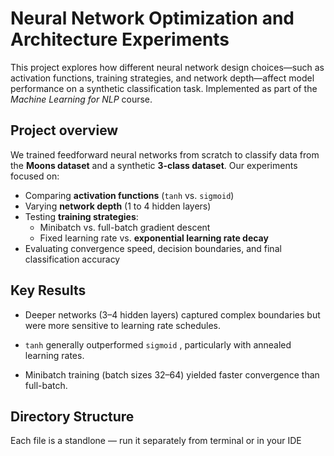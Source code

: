 # Neural Network Optimization and Architecture Experiments

This project explores how different neural network design choices—such as activation functions, training strategies, and network depth—affect model performance on a synthetic classification task. Implemented as part of the *Machine Learning for NLP* course.

## Project overview

We trained feedforward neural networks from scratch to classify data from the **Moons dataset** and a synthetic **3-class dataset**. Our experiments focused on:

- Comparing **activation functions** (`tanh` vs. `sigmoid`)
- Varying **network depth** (1 to 4 hidden layers)
- Testing **training strategies**:
  - Minibatch vs. full-batch gradient descent
  - Fixed learning rate vs. **exponential learning rate decay**
- Evaluating convergence speed, decision boundaries, and final classification accuracy

## Key Results
- Deeper networks (3–4 hidden layers) captured complex boundaries but were more sensitive to learning rate schedules.

- `tanh` generally outperformed `sigmoid` , particularly with annealed learning rates.

- Minibatch training (batch sizes 32–64) yielded faster convergence than full-batch.


## Directory Structure
Each file is a standlone — run it separately from terminal or in your IDE
